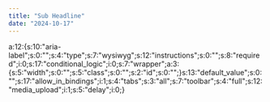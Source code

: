```yaml
---
title: "Sub Headline"
date: "2024-10-17"
---
```


a:12:{s:10:"aria-label";s:0:"";s:4:"type";s:7:"wysiwyg";s:12:"instructions";s:0:"";s:8:"required";i:0;s:17:"conditional\_logic";i:0;s:7:"wrapper";a:3:{s:5:"width";s:0:"";s:5:"class";s:0:"";s:2:"id";s:0:"";}s:13:"default\_value";s:0:"";s:17:"allow\_in\_bindings";i:1;s:4:"tabs";s:3:"all";s:7:"toolbar";s:4:"full";s:12:"media\_upload";i:1;s:5:"delay";i:0;}
